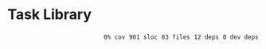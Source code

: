 # Task Library


<p align="right">
    <code>0% cov</code>&nbsp;
    <code>901 sloc</code>&nbsp;
    <code>83 files</code>&nbsp;
    <code>12 deps</code>&nbsp;
    <code>0 dev deps</code>
</p>



<!-- START doctoc -->
<!-- END doctoc -->
